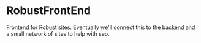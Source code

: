 # RobustFrontEnd
Frontend for Robust sites. Eventually we'll connect this to the backend and a small network of sites to help with seo. 
